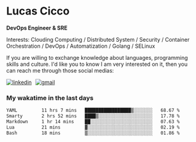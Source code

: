 # Lucas Cicco

**DevOps Engineer & SRE**

Interests: Clouding Computing / Distributed System / Security / Container Orchestration / DevOps / Automatization / Golang / SELinux

If you are willing to exchange knowledge about languages, programming skills and culture. I'd like you to know I am very interested on it, then you can reach me through those social medias:

<div style="display: flex; align-items: center; gap: 10px;">
  <a href="https://www.linkedin.com/in/lucas-vitor-de-cicco" target="_blank">
    <img
      src="https://img.shields.io/badge/-LinkedIn-%230077B5?style=for-the-badge&logo=linkedin&logoColor=white"
      alt="linkedin"
      target="_blank" 
    />
  </a>
  <a href="mailto:lucasvitorx1@gmail.com">
      <img
        src="https://img.shields.io/badge/-Gmail-%23333?style=for-the-badge&logo=gmail&logoColor=white"
        alt="gmail"
        target="_blank"
      />
  </a>
</div>

### My wakatime in the last days

<!--START_SECTION:waka-->

```txt
YAML         11 hrs 7 mins   █████████████████▒░░░░░░░   68.67 %
Smarty       2 hrs 52 mins   ████▒░░░░░░░░░░░░░░░░░░░░   17.78 %
Markdown     1 hr 14 mins    ██░░░░░░░░░░░░░░░░░░░░░░░   07.63 %
Lua          21 mins         ▓░░░░░░░░░░░░░░░░░░░░░░░░   02.19 %
Bash         18 mins         ▒░░░░░░░░░░░░░░░░░░░░░░░░   01.86 %
```

<!--END_SECTION:waka-->
